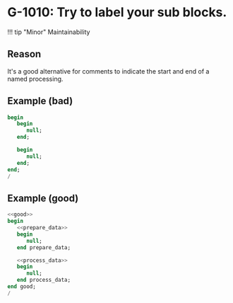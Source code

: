 # G-1010: Try to label your sub blocks.

!!! tip "Minor"
    Maintainability

## Reason

It's a good alternative for comments to indicate the start and end of a named processing.

## Example (bad)

``` SQL
begin
   begin 
      null;
   end;

   begin
      null;
   end;
end;
/
```

## Example (good)

``` SQL
<<good>>
begin
   <<prepare_data>>
   begin 
      null;
   end prepare_data;

   <<process_data>>
   begin
      null;
   end process_data;
end good; 
/
```
